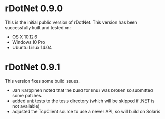 # rDotNet 0.9.0
This is the initial public version of rDotNet.  This version has been successfully built and tested on:

- OS X 10.12.6
- Windows 10 Pro
- Ubuntu Linux 14.04

# rDotNet 0.9.1
This version fixes some build issues.

- Jari Karppinen noted that the build for linux was broken so submitted some patches.
- added unit tests to the tests directory (which will be skipped if .NET is not available)
- adjusted the TcpClient source to use a newer API, so will build on Solaris



